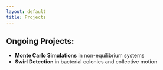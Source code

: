```yaml
---
layout: default
title: Projects
---
```


## Ongoing Projects:
- **Monte Carlo Simulations** in non-equilibrium systems
- **Swirl Detection** in bacterial colonies and collective motion
